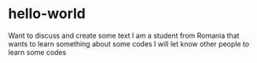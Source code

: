 # hello-world
Want to discuss and create some text 
I am a student from Romania that wants to learn something about some codes
I will let know other people to learn some codes
